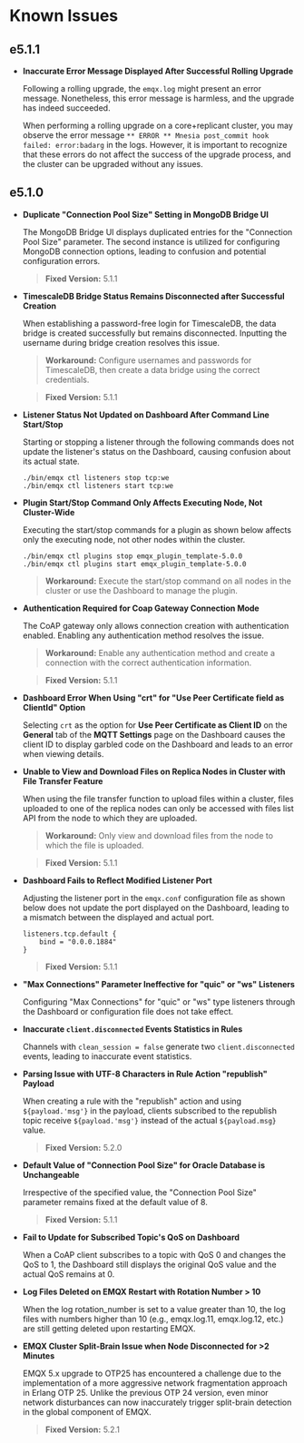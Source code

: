 # Known Issues

## e5.1.1

- **Inaccurate Error Message Displayed After Successful Rolling Upgrade**

  Following a rolling upgrade, the `emqx.log` might present an error message. Nonetheless, this error message is harmless, and the upgrade has indeed succeeded.

  When performing a rolling upgrade on a core+replicant cluster, you may observe the error message `** ERROR ** Mnesia post_commit hook failed: error:badarg` in the logs. However, it is important to recognize that these errors do not affect the success of the upgrade process, and the cluster can be upgraded without any issues.

## e5.1.0

- **Duplicate "Connection Pool Size" Setting in MongoDB Bridge UI**

  The MongoDB Bridge UI displays duplicated entries for the "Connection Pool Size" parameter. The second instance is utilized for configuring MongoDB connection options, leading to confusion and potential configuration errors.

  > **Fixed Version:** 5.1.1

- **TimescaleDB Bridge Status Remains Disconnected after Successful Creation**

  When establishing a password-free login for TimescaleDB, the data bridge is created successfully but remains disconnected. Inputting the username during bridge creation resolves this issue.

  > **Workaround:**
  > Configure usernames and passwords for TimescaleDB, then create a data bridge using the correct credentials.

  > **Fixed Version:** 5.1.1

- **Listener Status Not Updated on Dashboard After Command Line Start/Stop**

  Starting or stopping a listener through the following commands does not update the listener's status on the Dashboard, causing confusion about its actual state.

  ```
  ./bin/emqx ctl listeners stop tcp:we
  ./bin/emqx ctl listeners start tcp:we
  ```

- **Plugin Start/Stop Command Only Affects Executing Node, Not Cluster-Wide**

  Executing the start/stop commands for a plugin as shown below affects only the executing node, not other nodes within the cluster.

  ```
  ./bin/emqx ctl plugins stop emqx_plugin_template-5.0.0
  ./bin/emqx ctl plugins start emqx_plugin_template-5.0.0
  ```

  > **Workaround:**
  > Execute the start/stop command on all nodes in the cluster or use the Dashboard to manage the plugin.

- **Authentication Required for Coap Gateway Connection Mode**

  The CoAP gateway only allows connection creation with authentication enabled. Enabling any authentication method resolves the issue.

  > **Workaround:**
  > Enable any authentication method and create a connection with the correct authentication information.

  > **Fixed Version:** 5.1.1

- **Dashboard Error When Using "crt" for "Use Peer Certificate field as ClientId" Option**

  Selecting `crt` as the option for **Use Peer Certificate as Client ID** on the **General** tab of the **MQTT Settings** page on the Dashboard causes the client ID to display garbled code on the Dashboard and leads to an error when viewing details.

- **Unable to View and Download Files on Replica Nodes in Cluster with File Transfer Feature**

  When using the file transfer function to upload files within a cluster, files uploaded to one of the replica nodes can only be accessed with files list API from the node to which they are uploaded.

  > **Workaround:**
  > Only view and download files from the node to which the file is uploaded.

  > **Fixed Version:** 5.1.1

- **Dashboard Fails to Reflect Modified Listener Port**

  Adjusting the listener port in the `emqx.conf` configuration file as shown below does not update the port displayed on the Dashboard, leading to a mismatch between the displayed and actual port.

  ```
  listeners.tcp.default {
      bind = "0.0.0.1884"
  }
  ```

  > **Fixed Version:** 5.1.1

- **"Max Connections" Parameter Ineffective for "quic" or "ws" Listeners**

  Configuring "Max Connections" for "quic" or "ws" type listeners through the Dashboard or configuration file does not take effect.

- **Inaccurate `client.disconnected` Events Statistics in Rules**

  Channels with `clean_session = false` generate two `client.disconnected` events, leading to inaccurate event statistics.


- **Parsing Issue with UTF-8 Characters in Rule Action "republish" Payload**

  When creating a rule with the "republish" action and using `${payload.'msg'}` in the payload, clients subscribed to the republish topic receive `${payload.'msg'}` instead of the actual `${payload.msg}` value.

  > **Fixed Version:** 5.2.0

- **Default Value of "Connection Pool Size" for Oracle Database is Unchangeable**

  Irrespective of the specified value, the "Connection Pool Size" parameter remains fixed at the default value of 8.

  > **Fixed Version:** 5.1.1

- **Fail to Update for Subscribed Topic's QoS on Dashboard**

  When a CoAP client subscribes to a topic with QoS 0 and changes the QoS to 1, the Dashboard still displays the original QoS value and the actual QoS remains at 0.

- **Log Files Deleted on EMQX Restart with Rotation Number > 10**

  When the log rotation_number is set to a value greater than 10, the log files with numbers higher than 10 (e.g., emqx.log.11, emqx.log.12, etc.) are still getting deleted upon restarting EMQX.

- **EMQX Cluster Split-Brain Issue when Node Disconnected for >2 Minutes**

  EMQX 5.x upgrade to OTP25 has encountered a challenge due to the implementation of a more aggressive network fragmentation approach in Erlang OTP 25. Unlike the previous OTP 24 version, even minor network disturbances can now inaccurately trigger split-brain detection in the global component of EMQX.

  > **Fixed Version:** 5.2.1

